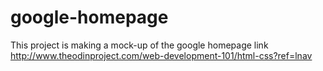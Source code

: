 google-homepage
===============
This project is making a mock-up of the google homepage
link http://www.theodinproject.com/web-development-101/html-css?ref=lnav
